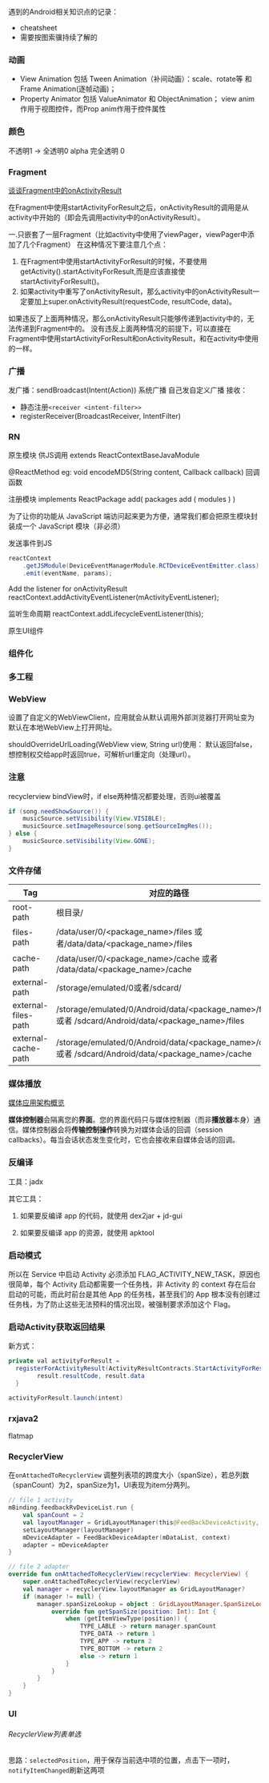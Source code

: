 遇到的Android相关知识点的记录：

- cheatsheet
- 需要按图索骥持续了解的

### 动画

- View Animation 包括 Tween Animation（补间动画）：scale、rotate等 和 Frame Animation(逐帧动画)；
- Property Animator 包括 ValueAnimator 和 ObjectAnimation；
view anim 作用于视图控件，而Prop anim作用于控件属性

### 颜色

不透明1 -> 全透明0
alpha 完全透明 0

### Fragment

[谈谈Fragment中的onActivityResult](https://www.cnblogs.com/tangZH/p/5930491.html)

在Fragment中使用startActivityForResult之后，onActivityResult的调用是从activity中开始的（即会先调用activity中的onActivityResult）。

一.只嵌套了一层Fragment（比如activity中使用了viewPager，viewPager中添加了几个Fragment）
在这种情况下要注意几个点：

1. 在Fragment中使用startActivityForResult的时候，不要使用getActivity().startActivityForResult,而是应该直接使startActivityForResult()。
2. 如果activity中重写了onActivityResult，那么activity中的onActivityResult一定要加上super.onActivityResult(requestCode, resultCode, data)。

如果违反了上面两种情况，那么onActivityResult只能够传递到activity中的，无法传递到Fragment中的。
没有违反上面两种情况的前提下，可以直接在Fragment中使用startActivityForResult和onActivityResult，和在activity中使用的一样。

### 广播

发广播：sendBroadcast(Intent(Action))
系统广播
自己发自定义广播
接收：

- 静态注册`<receiver <intent-filter>>`
- registerReceiver(BroadcastReceiver, IntentFilter)



### RN 

原生模块
供JS调用
extends ReactContextBaseJavaModule

@ReactMethod
eg: void encodeMD5(String content, Callback callback)
  回调函数

注册模块
implements ReactPackage
add( packages add ( modules ) )

为了让你的功能从 JavaScript 端访问起来更为方便，通常我们都会把原生模块封装成一个 JavaScript 模块（非必须）

发送事件到JS

```java
reactContext
    .getJSModule(DeviceEventManagerModule.RCTDeviceEventEmitter.class)
    .emit(eventName, params);
```

Add the listener for onActivityResult
reactContext.addActivityEventListener(mActivityEventListener);

监听生命周期
reactContext.addLifecycleEventListener(this);

原生UI组件

### 组件化
### 多工程

### WebView

设置了自定义的WebViewClient，应用就会从默认调用外部浏览器打开网址变为默认在本地WebView上打开网址。

shouldOverrideUrlLoading(WebView view, String url)使用：
默认返回false，想控制权交给app时返回true，可解析url重定向（处理url）。

### 注意

recyclerview bindView时，if else两种情况都要处理，否则ui被覆盖

```java
if (song.needShowSource()) {
    musicSource.setVisibility(View.VISIBLE);
    musicSource.setImageResource(song.getSourceImgRes());
} else {
    musicSource.setVisibility(View.GONE);
}
```



### 文件存储

| Tag |        对应的路径 | 方法 |
| --- | --- | --- |
root-path    |    根目录/
files-path   |     /data/user/0/<package_name>/files 或者/data/data/<package_name>/files | context.getFileDir() |
cache-path    |    /data/user/0/<package_name>/cache 或者 /data/data/<package_name>/cache | context.getCacheDir() |
external-path |       /storage/emulated/0或者/sdcard/ | getExternalStorageDirectory() |
external-files-path |        /storage/emulated/0/Android/data/<package_name>/files 或者 /sdcard/Android/data/<package_name>/files | getExternalFilesDir |
external-cache-path |      /storage/emulated/0/Android/data/<package_name>/cache 或者 /sdcard/Android/data/<package_name>/cache | getExternalCacheDir() |

### 媒体播放

[媒体应用架构概览](https://developer.android.com/guide/topics/media-apps/media-apps-overview?hl=zh-cn)

**媒体控制器**会隔离您的**界面**。您的界面代码只与媒体控制器（而非**播放器**本身）通信。媒体控制器会将**传输控制操作**转换为对媒体会话的回调（session callbacks）。每当会话状态发生变化时，它也会接收来自媒体会话的回调。

### 反编译

工具：jadx

其它工具：
1. 如果要反编译 app 的代码，就使用 dex2jar + jd-gui

2. 如果要反编译 app 的资源，就使用 apktool

### 启动模式

所以在 Service 中启动 Activity 必须添加 FLAG_ACTIVITY_NEW_TASK，原因也很简单，每个 Activity 启动都需要一个任务栈，非 Activity 的 context 存在后台启动的可能，而此时前台是其他 App 的任务栈，甚至我们的 App 根本没有创建过任务栈，为了防止这些无法预料的情况出现，被强制要求添加这个 Flag。

### 启动Activity获取返回结果

新方式：

```java
private val activityForResult =
  registerForActivityResult(ActivityResultContracts.StartActivityForResult()) { result ->
  		result.resultCode, result.data
  }

activityForResult.launch(intent)
```

### rxjava2

flatmap 

### RecyclerView

在`onAttachedToRecyclerView` 调整列表项的跨度大小（spanSize），若总列数（spanCount）为2，spanSize为1，UI表现为item分两列。

```kotlin
// file 1 activity
mBinding.feedbackRvDeviceList.run {
    val spanCount = 2
    val layoutManager = GridLayoutManager(this@FeedBackDeviceActivity, spanCount)
    setLayoutManager(layoutManager)
    mDeviceAdapter = FeedBackDeviceAdapter(mDataList, context)
    adapter = mDeviceAdapter
}

// file 2 adapter
override fun onAttachedToRecyclerView(recyclerView: RecyclerView) {
    super.onAttachedToRecyclerView(recyclerView)
    val manager = recyclerView.layoutManager as GridLayoutManager?
    if (manager != null) {
        manager.spanSizeLookup = object : GridLayoutManager.SpanSizeLookup() {
            override fun getSpanSize(position: Int): Int {
                when (getItemViewType(position)) {
                    TYPE_LABLE -> return manager.spanCount
                    TYPE_DATA -> return 1
                    TYPE_APP -> return 2
                    TYPE_BOTTOM -> return 2
                    else -> return 1
                }
            }
        }
    }
}


```

### UI

###### RecyclerView列表单选

思路：`selectedPosition`，用于保存当前选中项的位置，点击下一项时，`notifyItemChanged`刷新这两项




